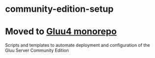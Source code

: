 community-edition-setup
=======================

# Moved to [Gluu4 monorepo](https://github.com/GluuFederation/gluu4/tree/main/community-edition-setup)
Scripts and templates to automate deployment and configuration of the Gluu Server Community Edition
